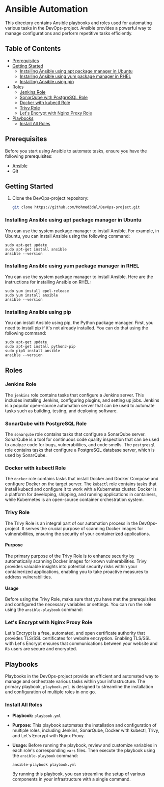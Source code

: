 # Ansible Automation

This directory contains Ansible playbooks and roles used for automating various tasks in the DevOps-project. Ansible provides a powerful way to manage configurations and perform repetitive tasks efficiently.

## Table of Contents

- [Prerequisites](#prerequisites)
- [Getting Started](#getting-started)
  - [Installing Ansible using apt package manager in Ubuntu](#installing-ansible-using-apt-package-manager-in-ubuntu)
  - [Installing Ansible using yum package manager in RHEL](#installing-ansible-using-yum-package-manager-in-rhel)
  - [Installing Ansible using pip](#installing-ansible-using-pip)
- [Roles](#roles)
  - [Jenkins Role](#jenkins-role)
  - [SonarQube with PostgreSQL Role](#sonarqube-with-postgresql-role)
  - [Docker with kubectl Role](#docker-with-kubectl-role)
  - [Trivy Role](#trivy-role)
  - [Let's Encrypt with Nginx Proxy Role](#lets-encrypt-with-nginx-proxy-role)
- [Playbooks](#playbooks)
  - [Install All Roles](#install-all-roles)



## Prerequisites

Before you start using Ansible to automate tasks, ensure you have the following prerequisites:

- [Ansible](https://docs.ansible.com/ansible/latest/installation_guide/index.html) 
- Git

## Getting Started

1. Clone the DevOps-project repository:

   ```bash
   git clone https://github.com/Mohmed3del/DevOps-project.git
   ```

### Installing Ansible using apt package manager in Ubuntu

You can use the system package manager to install Ansible. For example, in Ubuntu, you can install Ansible using the following command:

```
sudo apt-get update
sudo apt-get install ansible
ansible --version
```

### Installing Ansible using yum package manager in RHEL

You can use the system package manager to install Ansible. Here are the instructions for installing Ansible on RHEL:

```
sudo yum install epel-release
sudo yum install ansible
ansible --version
```

### Installing Ansible using pip

You can install Ansible using pip, the Python package manager. First, you need to install pip if it's not already installed. You can do that using the following command:

```
sudo apt-get update
sudo apt-get install python3-pip
sudo pip3 install ansible
ansible --version
```

## Roles

### Jenkins Role

The `jenkins` role contains tasks that configure a Jenkins server. This includes installing Jenkins, configuring plugins, and setting up jobs. Jenkins is a popular open-source automation server that can be used to automate tasks such as building, testing, and deploying software.

### SonarQube with PostgreSQL Role

The `sonarqube` role contains tasks that configure a SonarQube server. SonarQube is a tool for continuous code quality inspection that can be used to analyze code for bugs, vulnerabilities, and code smells. The `postgresql` role contains tasks that configure a PostgreSQL database server, which is used by SonarQube.

### Docker with kubectl Role

The `docker` role contains tasks that install Docker and Docker Compose and configure Docker on the target server. The `kubectl` role contains tasks that install kubectl and configure it to work with a Kubernetes cluster. Docker is a platform for developing, shipping, and running applications in containers, while Kubernetes is an open-source container orchestration system.

### Trivy Role

The Trivy Role is an integral part of our automation process in the DevOps-project. It serves the crucial purpose of scanning Docker images for vulnerabilities, ensuring the security of your containerized applications.

#### Purpose

The primary purpose of the Trivy Role is to enhance security by automatically scanning Docker images for known vulnerabilities. Trivy provides valuable insights into potential security risks within your containerized applications, enabling you to take proactive measures to address vulnerabilities.

#### Usage

Before using the Trivy Role, make sure that you have met the prerequisites and configured the necessary variables or settings. You can run the role using the `ansible-playbook` command:

### Let's Encrypt with Nginx Proxy Role

Let's Encrypt is a free, automated, and open certificate authority that provides TLS/SSL certificates for website encryption. Enabling TLS/SSL with Let's Encrypt ensures that communications between your website and its users are secure and encrypted.



## Playbooks

Playbooks in the DevOps-project provide an efficient and automated way to manage and orchestrate various tasks within your infrastructure. The primary playbook, `playbook.yml`, is designed to streamline the installation and configuration of multiple roles in one go.

### Install All Roles

- **Playbook:** `playbook.yml`
- **Purpose:** This playbook automates the installation and configuration of multiple roles, including Jenkins, SonarQube, Docker with kubectl, Trivy, and Let's Encrypt with Nginx Proxy.
- **Usage:** Before running the playbook, review and customize variables in each role's corresponding `vars` files. Then execute the playbook using the `ansible-playbook` command:

  ```bash
  ansible-playbook playbook.yml
  ```
  By running this playbook, you can streamline the setup of various components in your infrastructure with a single command.
